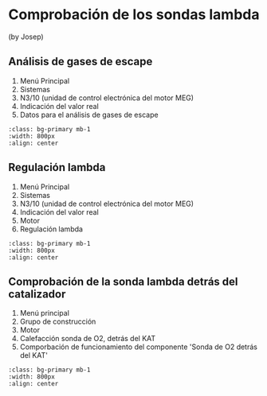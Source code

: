 # Comprobación de los sondas lambda

(by Josep)

## Análisis de gases de escape

1. Menú Principal
1. Sistemas
1. N3/10 (unidad de control electrónica del motor MEG)
1. Indicación del valor real
1. Datos para el análisis de gases de escape


```{image} ./images/star/datos-analisis-gases-escape.png
:class: bg-primary mb-1
:width: 800px
:align: center
```

## Regulación lambda

1. Menú Principal
1. Sistemas
1. N3/10 (unidad de control electrónica del motor MEG)
1. Indicación del valor real
1. Motor
1. Regulación lambda


```{image} ./images/star/regulacion-lambda.png
:class: bg-primary mb-1
:width: 800px
:align: center
```

## Comprobación de la sonda lambda detrás del catalizador

1. Menú principal
1. Grupo de construcción
1. Motor
1. Calefacción sonda de O2, detrás del KAT
1. Comporbación de funcionamiento del componente 'Sonda de O2 detrás del KAT'


```{image} ./images/star/comprobación-Sonda-O2-detras-KAT.png
:class: bg-primary mb-1
:width: 800px
:align: center
```
